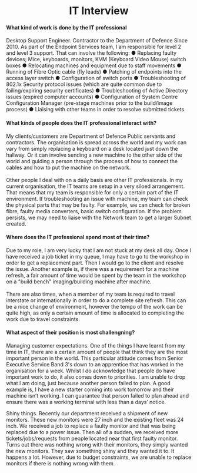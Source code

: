 # <center> IT Interview </center>

#### What kind of work is done by the IT professional

Desktop Support Engineer. Contractor to the Department of Defence Since 2010.
As part of the Endpoint Services team, I am responsible for level 2 and level 3 support. That can involve the following:
●	Replacing faulty devices; Mice, keyboards, monitors, KVM (Keyboard Video Mouse) switch boxes
●	Relocating machines and equipment due to staff movements 
●	Running of Fibre Optic cable (fly leads)
●	Patching of endpoints into the access layer switch
●	Configuration of switch ports
●	Troubleshooting of 802.1x Security protocol issues (which are quite common due to failing/expiring security certificates)
●	Troubleshooting of Active Directory issues (expired computer accounts)
●	Configuration of System Centre Configuration Manager (pre-stage machines prior to the build/image process)
●	Liaising with other teams in order to resolve submitted tickets.


#### What kinds of people does the IT professional interact with?


My clients/customers are Department of Defence Public servants and contractors. The organisation is spread across the world and my work can vary from simply replacing a keyboard on a desk located just down the hallway. Or it can involve sending a new machine to the other side of the world and guiding a person through the process of how to connect the cables and how to put the machine on the network. <br><br>
Other people I deal with on a daily basis are other IT professionals. In my current organisation, the IT teams are setup in a very siloed arrangement. That means that my team is responsible for only a certain part of the IT environment. If troubleshooting an issue with machine, my team can check the physical parts that may be faulty. For example, we can check for broken fibre, faulty media converters, basic switch configuration. If the problem persists, we may need to liaise with the Network team to get a larger Subnet created. 


#### Where does the IT professional spend most of their time?

Due to my role, I am very lucky that I am not stuck at my desk all day. Once I have received a job ticket in my queue, I may have to go to the workshop in order to get a replacement part. Then I would go to the client and resolve the issue. Another example is, if there was a requirement for a machine refresh, a fair amount of time would be spent by the team in the workshop on a "build bench" imaging/building machine after machine. <br><br>
There are also times, when a member of my team is required to travel interstate or internationally in order to do a complete site refresh. 
This can be a nice change of environment, however the tempo of the work can be quite high, as only a certain amount of time is allocated to 
completing the work due to travel constraints.


#### What aspect of their position is most challengning?

Managing customer expectations. One of the things I have learnt from my time in IT, there are a certain amount of people that think they are the most important person in the world. This particular attitude comes from Senior Executive Service Band 3's down to an apprentice that has worked in the organisation for a week. Whilst I do acknowledge that people do have important work to do, it also comes down to priorities. I am unable to drop what I am doing, just because another person failed to plan. A good example is, I have a new starter coming into work tomorrow and their machine isn’t working. I can guarantee that person failed to plan ahead and ensure there was a working terminal with less than a days’ notice. 

Shiny things. Recently our department received a shipment of new monitors. These new monitors were 27 inch and the existing fleet was 24 inch. We received a job to replace a faulty monitor and that was being replaced due to a power issue. Then all of a sudden, we received more tickets/jobs/requests from people located near that first faulty monitor. Turns out there was nothing wrong with their monitors, they simply wanted the new monitors. They saw something shiny and they wanted it to. It happens a lot. However, due to budget constraints, we are unable to replace monitors if there is nothing wrong with them.

